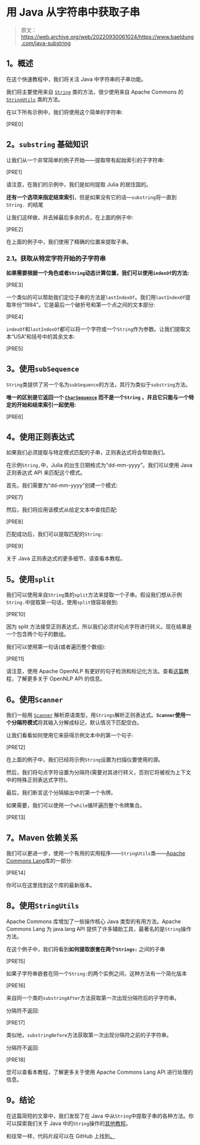 # 用 Java 从字符串中获取子串

> 原文：<https://web.archive.org/web/20220930061024/https://www.baeldung.com/java-substring>

## **1。概述**

在这个快速教程中，我们将关注 Java 中字符串的子串功能。

我们将主要使用来自 [`String`](https://web.archive.org/web/20220829143229/https://docs.oracle.com/en/java/javase/11/docs/api/java.base/java/lang/String.html) 类的方法，很少使用来自 Apache Commons 的 [`StringUtils`](https://web.archive.org/web/20220829143229/https://commons.apache.org/proper/commons-lang/apidocs/org/apache/commons/lang3/StringUtils.html) 类的方法。

在以下所有示例中，我们将使用这个简单的字符串:

[PRE0]

## **2。`substring`** 基础知识

让我们从一个非常简单的例子开始——提取带有起始索引的子字符串:

[PRE1]

请注意，在我们的示例中，我们是如何提取 Julia 的居住国的。

**还有一个选项来指定结束索引**，但是如果没有它的话—`substring`将一直到`String. `的结尾

让我们这样做，并去掉最后多余的点，在上面的例子中:

[PRE2]

在上面的例子中，我们使用了精确的位置来提取子串。

### **2.1。获取从特定字符**开始的子字符串

**如果需要根据一个角色或者`String`动态计算位置，我们可以使用`indexOf`的方法:**

[PRE3]

一个类似的可以帮助我们定位子串的方法是`lastIndexOf`。我们用`lastIndexOf`提取年份“1984”。它是最后一个破折号和第一个点之间的文本部分:

[PRE4]

`indexOf`和`lastIndexOf`都可以将一个字符或一个`String`作为参数。让我们提取文本“USA”和括号中的其余文本:

[PRE5]

## **3。使用`subSequence`**

`String`类提供了另一个名为`subSequence`的方法，其行为类似于`substring`方法。

**唯一的区别是它返回一个 [`CharSequence`](https://web.archive.org/web/20220829143229/https://docs.oracle.com/en/java/javase/11/docs/api/java.base/java/lang/CharSequence.html) 而不是一个`String` ，并且它只能与一个特定的开始和结束索引一起使用:**

[PRE6]

## **4。使用正则表达式**

如果我们必须提取与特定模式匹配的子串，正则表达式将会帮助我们。

在示例`String,`中，Julia 的出生日期格式为“dd-mm-yyyy”。我们可以使用 Java 正则表达式 API 来匹配这个模式。

首先，我们需要为“dd-mm-yyyy”创建一个模式:

[PRE7]

然后，我们将应用该模式从给定文本中查找匹配:

[PRE8]

匹配成功后，我们可以提取匹配的`String:`

[PRE9]

关于 Java 正则表达式的更多细节，请查看本教程。

## **5。使用`split`**

我们可以使用来自`String`类的`split`方法来提取一个子串。假设我们想从示例`String.`中提取第一句话，使用`split`很容易做到:

[PRE10]

因为 split 方法接受正则表达式，所以我们必须对句点字符进行转义。现在结果是一个包含两个句子的数组。

我们可以使用第一句话(或者遍历整个数组):

[PRE11]

请注意，使用 Apache OpenNLP 有更好的句子检测和标记化方法。查看[这篇](/web/20220829143229/https://www.baeldung.com/apache-open-nlp)教程，了解更多关于 OpenNLP API 的信息。

## **6。使用`Scanner`**

我们一般用 [`Scanner`](https://web.archive.org/web/20220829143229/https://docs.oracle.com/en/java/javase/11/docs/api/java.base/java/util/Scanner.html) 解析原语类型，用`Strings`解析正则表达式。**`Scanner`使用一个分隔符模式**将其输入分解成标记，默认情况下匹配空白。

让我们看看如何使用它来获得示例文本中的第一个句子:

[PRE12]

在上面的例子中，我们已经将示例`String`设置为扫描仪要使用的源。

然后，我们将句点字符设置为分隔符(需要对其进行转义，否则它将被视为上下文中的特殊正则表达式字符)。

最后，我们断言这个分隔输出中的第一个令牌。

如果需要，我们可以使用一个`while`循环遍历整个令牌集合。

[PRE13]

## **7。Maven 依赖关系**

我们可以更进一步，使用一个有用的实用程序——`StringUtils`类——[Apache Commons Lang](https://web.archive.org/web/20220829143229/https://commons.apache.org/proper/commons-lang/)库的一部分:

[PRE14]

你可以在这里找到这个库的最新版本。

## **8。使用`StringUtils`**

Apache Commons 库增加了一些操作核心 Java 类型的有用方法。Apache Commons Lang 为 java.lang API 提供了许多辅助工具，最著名的是`String`操作方法。

在这个例子中，我们将看到**如何提取嵌套在两个`Strings:`** 之间的子串

[PRE15]

如果子字符串嵌套在同一个`String:`的两个实例之间，这种方法有一个简化版本

[PRE16]

来自同一个类的`substringAfter`方法获取第一次出现分隔符后的子字符串。

分隔符不返回:

[PRE17]

类似地，`substringBefore`方法获取第一次出现分隔符之前的子字符串。

分隔符不返回:

[PRE18]

您可以查看本教程，了解更多关于使用 Apache Commons Lang API 进行处理的信息。

## **9。结论**

在这篇简短的文章中，我们发现了在 Java 中从`String`中提取子串的各种方法。你可以探索我们关于 Java 中的`String`操作的[其他教程](/web/20220829143229/https://www.baeldung.com/java-string)。

和往常一样，代码片段可以在 GitHub 上找到[。](https://web.archive.org/web/20220829143229/https://github.com/eugenp/tutorials/tree/master/core-java-modules/core-java-string-operations)